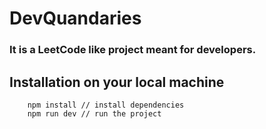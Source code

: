 # DevQuandaries

### It is a LeetCode like project meant for developers.

## Installation on your local machine
        npm install // install dependencies
        npm run dev // run the project